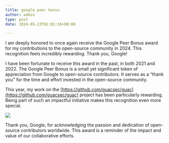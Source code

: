 ```yaml
---
title: google peer bonus
author: admin
type: post
date: 2024-05-23T02:01:16+00:00

---
```

I am deeply honored to once again receive the Google Peer Bonus award for my contributions to the open-source community in 2024. This recognition feels incredibly rewarding. Thank you, Google!

I have been fortunate to receive this award in the past, in both 2021 and 2022. The Google Peer Bonus is a small yet significant token of appreciation from Google to open-source contributors. It serves as a “thank you” for the time and effort invested in the open-source community.

This year, my work on the [https://github.com/guacsec/guac](https://github.com/guacsec/guac) project has been particularly rewarding. Being part of such an impactful initiative makes this recognition even more special.

![](https://imgur.com/a/5JLjDs3)

Thank you, Google, for acknowledging the passion and dedication of open-source contributors worldwide. This award is a reminder of the impact and value of our collaborative efforts.



